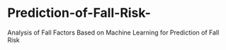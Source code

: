 # Prediction-of-Fall-Risk-
Analysis of Fall Factors Based on Machine Learning for Prediction of Fall Risk
